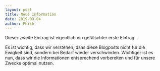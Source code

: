 ```yaml
--- 
layout: post
title: Neue Information
date: 2019-03-04
author: Phish
---
```


Dieser zweite Eintrag ist eigentlich ein gefälschter erste Eintrag. 

Es ist wichtig, dass wir verstehen, dsas diese Blogposts nicht für die Ewigkeit sind, sondern bei Bedarf wieder verschwinden. 
Wichtiger ist es nun, dass wir die Informationen entsprechend vorbereiten und für unsere Zwecke optimal nutzen. 

